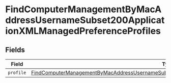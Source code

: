 # FindComputerManagementByMacAddressUsernameSubset200ApplicationXMLManagedPreferenceProfiles


## Fields

| Field                                                                                                                                                                                                                             | Type                                                                                                                                                                                                                              | Required                                                                                                                                                                                                                          | Description                                                                                                                                                                                                                       |
| --------------------------------------------------------------------------------------------------------------------------------------------------------------------------------------------------------------------------------- | --------------------------------------------------------------------------------------------------------------------------------------------------------------------------------------------------------------------------------- | --------------------------------------------------------------------------------------------------------------------------------------------------------------------------------------------------------------------------------- | --------------------------------------------------------------------------------------------------------------------------------------------------------------------------------------------------------------------------------- |
| `profile`                                                                                                                                                                                                                         | [FindComputerManagementByMacAddressUsernameSubset200ApplicationXMLManagedPreferenceProfilesProfile](../../models/operations/findcomputermanagementbymacaddressusernamesubset200applicationxmlmanagedpreferenceprofilesprofile.md) | :heavy_minus_sign:                                                                                                                                                                                                                | N/A                                                                                                                                                                                                                               |